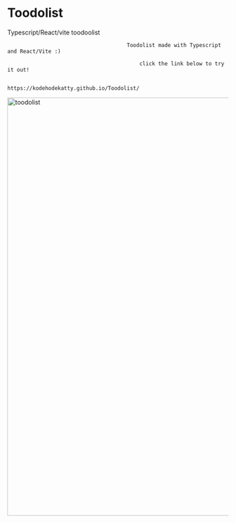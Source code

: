 # Toodolist
Typescript/React/vite toodoolist 


                                          Toodolist made with Typescript and React/Vite :)

                                              click the link below to try it out!

                                             https://kodehodekatty.github.io/Toodolist/

<img width="953" alt="toodolist" src="https://user-images.githubusercontent.com/112854862/227537395-a127205e-c86a-4aa9-92d1-3aa5f8cb23a2.png">
